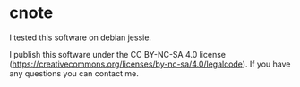 # cnote
I tested this software on debian jessie. 

I publish this software under the CC BY-NC-SA 4.0 license (https://creativecommons.org/licenses/by-nc-sa/4.0/legalcode).
If you have any questions you can contact me.
